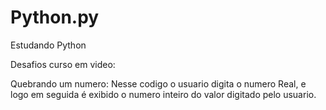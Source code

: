 # Python.py
Estudando Python

Desafios curso em video:

Quebrando um numero: Nesse codigo o usuario digita o numero Real, e logo em seguida é exibido o numero inteiro do valor digitado pelo usuario.
